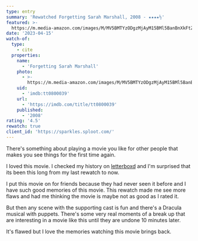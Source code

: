 ```yaml
---
type: entry
summary: 'Rewatched Forgetting Sarah Marshall, 2008 - ★★★★½'
featured: >-
  https://m.media-amazon.com/images/M/MV5BMTYzODgzMjAyM15BMl5BanBnXkFtZTcwMTI3NzI2MQ@@._V1_SX300.jpg
date: '2023-04-15'
watch-of:
  type:
    - cite
  properties:
    name:
      - 'Forgetting Sarah Marshall'
    photo:
      - >-
        https://m.media-amazon.com/images/M/MV5BMTYzODgzMjAyM15BMl5BanBnXkFtZTcwMTI3NzI2MQ@@._V1_SX300.jpg
    uid:
      - 'imdb:tt0800039'
    url:
      - 'https://imdb.com/title/tt0800039'
    published:
      - '2008'
rating: '4.5'
rewatch: true
client_id: 'https://sparkles.sploot.com/'
---
```


There's something about playing a movie you like for other people that makes you see things for the first time again.

I loved this movie. I checked my history on [letterboxd](https://letterboxd.com/benji/film/forgetting-sarah-marshall/activity/) and I'm surprised that its been this long from my last rewatch to now.

I put this movie on for friends because they had never seen it before and I have such good memories of this movie. This rewatch made me see more flaws and had me thinking the movie is maybe not as good as I rated it.

But then any scene with the supporting cast is fun and there's a Dracula musical with puppets. There's some very real moments of a break up that are interesting in a movie like this until they are undone 10 minutes later.

It's flawed but I love the memories watching this movie brings back.
